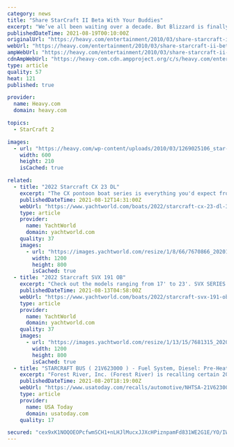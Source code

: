```yaml
---
category: news
title: "Share StarCraft II Beta With Your Buddies"
excerpt: "We’ve all been waiting over a decade. But Blizzard is finally releasing a few more StarCraft 2: Wings of Liberty multiplayer beta keys for the original testers to share with their friends ..."
publishedDateTime: 2021-08-19T00:10:00Z
originalUrl: "https://heavy.com/entertainment/2010/03/share-starcraft-ii-beta-with-your-buddies/"
webUrl: "https://heavy.com/entertainment/2010/03/share-starcraft-ii-beta-with-your-buddies/"
ampWebUrl: "https://heavy.com/entertainment/2010/03/share-starcraft-ii-beta-with-your-buddies/amp/"
cdnAmpWebUrl: "https://heavy-com.cdn.ampproject.org/c/s/heavy.com/entertainment/2010/03/share-starcraft-ii-beta-with-your-buddies/amp/"
type: article
quality: 57
heat: 121
published: true

provider:
  name: Heavy.com
  domain: heavy.com

topics:
  - StarCraft 2

images:
  - url: "https://heavy.com/wp-content/uploads/2010/03/1269025106_star-craft-2.jpg?quality=65&strip=all"
    width: 600
    height: 210
    isCached: true

related:
  - title: "2022 Starcraft CX 23 DL"
    excerpt: "The CX pontoon boat series is everything you'd expect from Starcraft. With countless layouts and options to choose from, you're sure to find the perfect pontoon boat for you at a value you can afford. Take a look for yourself. RELAX ON THE WATER THE CX ..."
    publishedDateTime: 2021-08-12T14:31:00Z
    webUrl: "https://www.yachtworld.com/boats/2022/starcraft-cx-23-dl-3865137/"
    type: article
    provider:
      name: YachtWorld
      domain: yachtworld.com
    quality: 37
    images:
      - url: "https://images.yachtworld.com/resize/1/8/66/7670866_20201127113016100_1_XLARGE.jpg?f=/1/8/66/7670866_20201127113016100_1_XLARGE.jpg&w=1200&h=800&t=1628276139000"
        width: 1200
        height: 800
        isCached: true
  - title: "2022 Starcraft SVX 191 OB"
    excerpt: "Check out the models ranging from 17' to 23'. SVX SERIES BY STARCRAFT THE ALL-NEW SVX SERIES PROVES THAT FUN ON THE WATER DOESN'T HAVE TO COME WITH A BIG PRICE TAG. SVX COMES LOADED WITH VALUE, INCLUDING FEATURES LIKE A FOUR-SPEAKER STEREO, A BIMINI TOP ..."
    publishedDateTime: 2021-08-13T04:58:00Z
    webUrl: "https://www.yachtworld.com/boats/2022/starcraft-svx-191-ob-3865809/"
    type: article
    provider:
      name: YachtWorld
      domain: yachtworld.com
    quality: 37
    images:
      - url: "https://images.yachtworld.com/resize/1/13/15/7681315_20201208084602365_1_XLARGE.jpg?f=/1/13/15/7681315_20201208084602365_1_XLARGE.jpg&w=1200&h=800&t=1628532314000"
        width: 1200
        height: 800
        isCached: true
  - title: "STARCRAFT BUS ( 21V623000 ) - Fuel System, Diesel: Pre-Heater"
    excerpt: "Forest River, Inc. (Forest River) is recalling certain 2017-2018 Starcraft Allstar XL transit buses equipped with Cummins B6.7 diesel engines. The electric fuel heater within the fuel module may overheat, causing plastic in the fuel heater to melt and ..."
    publishedDateTime: 2021-08-20T18:19:00Z
    webUrl: "https://www.usatoday.com/recalls/automotive/NHTSA-21V623000/"
    type: article
    provider:
      name: USA Today
      domain: usatoday.com
    quality: 17

secured: "cex9xK1NOQOEOPcfwmSCH1+nLHJlMucxJJXcHPiznpamFd831WE2G1E/YO/IWOXeUVT5OdEFrbIb4TZhfRO3C5ok9B7KUlSBhmxlCQBU5pix3UOaEfwDXOqd2nzBDlzQnlagQcSX/UsQnvyqKbDHcvMnJdXyIL0gs1DROsuN+HsvUNUALr+isJ2Gb4ZpPxeEOx4QbmhASDn5O/V3hWBVIH6z+YTsZt6VyeXAbftxSjBvhqN8d2jywtBwxb083WuaT1JV4gtBkc/IeiDrCVPc0zf4Mjb/oOB/a0f7EAJWvnxqSnM1PfmKmi1gKeF8QJUgdyIDsaF6LXwaaj+BX3kNnzgMkVTmjpYxfHKYGQBlpUk=;YKkBg4SRKdUaQmZzc92HRA=="
---
```


